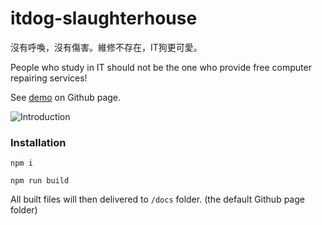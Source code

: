 # itdog-slaughterhouse
沒有呼喚，沒有傷害。維修不存在，IT狗更可愛。

People who study in IT should not be the one who provide free computer repairing services!

See [demo](https://shawtim.github.io/itdog-slaughterhouse/) on Github page.

![Introduction](https://shawtim.github.io/itdog-slaughterhouse/intro.png)

### Installation
`npm i`

`npm run build`

All built files will then delivered to `/docs` folder. (the default Github page folder)
